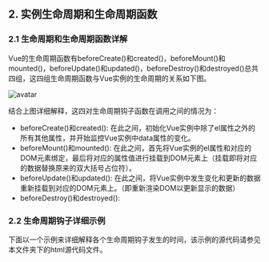   ## 2. 实例生命周期和生命周期函数
  
  ### 2.1 生命周期和生命周期函数详解
  Vue的生命周期函数有beforeCreate()和created()，beforeMount()和mounted()，beforeUpdate()和updated()，beforeDestroy()和destroyed()总共四组，这四组生命周期函数与Vue实例的生命周期的关系如下图。
  
  ![avatar](https://cn.vuejs.org/images/lifecycle.png)
  
  结合上图详细解释，这四对生命周期钩子函数在调用之间的情况为：
  + beforeCreate()和created(): 在此之间，初始化Vue实例中除了el属性之外的所有其他属性，并开始监控Vue实例中data属性的变化。
  + beforeMount()和mounted(): 在此之间，首先将Vue实例的el属性和对应的DOM元素绑定，最后将对应的属性值进行挂载到DOM元素上（挂载即将对应的数据替换原来的双大括号占位符）。
  + beforeUpdate()和updated(): 在此之间，将Vue实例中发生变化和更新的数据重新挂载到对应的DOM元素上。（即重新渲染DOM以更新显示的数据）
  + beforeDestroy()和destroyed(): 
  
  
  ### 2.2 生命周期钩子详细示例
  下面以一个示例来详细解释各个生命周期钩子发生的时间，该示例的源代码请参见本文件夹下的html源代码文件。
  
  
  
  
  
  
